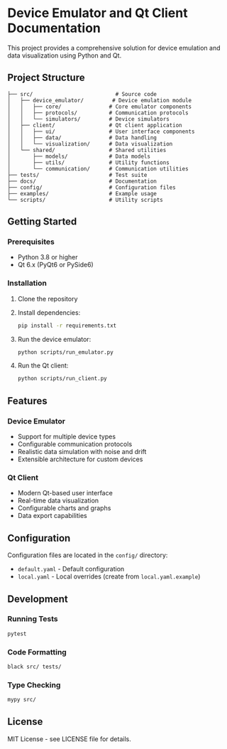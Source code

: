 # Device Emulator and Qt Client Documentation

This project provides a comprehensive solution for device emulation and data visualization using Python and Qt.

## Project Structure

```
├── src/                          # Source code
│   ├── device_emulator/         # Device emulation module
│   │   ├── core/               # Core emulator components
│   │   ├── protocols/          # Communication protocols
│   │   └── simulators/         # Device simulators
│   ├── client/                 # Qt client application
│   │   ├── ui/                 # User interface components
│   │   ├── data/               # Data handling
│   │   └── visualization/      # Data visualization
│   └── shared/                 # Shared utilities
│       ├── models/             # Data models
│       ├── utils/              # Utility functions
│       └── communication/      # Communication utilities
├── tests/                      # Test suite
├── docs/                       # Documentation
├── config/                     # Configuration files
├── examples/                   # Example usage
└── scripts/                    # Utility scripts
```

## Getting Started

### Prerequisites

- Python 3.8 or higher
- Qt 6.x (PyQt6 or PySide6)

### Installation

1. Clone the repository
2. Install dependencies:
   ```bash
   pip install -r requirements.txt
   ```

3. Run the device emulator:
   ```bash
   python scripts/run_emulator.py
   ```

4. Run the Qt client:
   ```bash
   python scripts/run_client.py
   ```

## Features

### Device Emulator
- Support for multiple device types
- Configurable communication protocols
- Realistic data simulation with noise and drift
- Extensible architecture for custom devices

### Qt Client
- Modern Qt-based user interface
- Real-time data visualization
- Configurable charts and graphs
- Data export capabilities

## Configuration

Configuration files are located in the `config/` directory:
- `default.yaml` - Default configuration
- `local.yaml` - Local overrides (create from `local.yaml.example`)

## Development

### Running Tests
```bash
pytest
```

### Code Formatting
```bash
black src/ tests/
```

### Type Checking
```bash
mypy src/
```

## License

MIT License - see LICENSE file for details.
